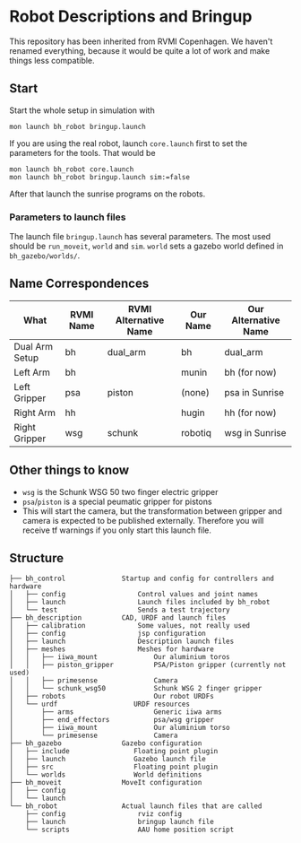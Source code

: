 # Robot Descriptions and Bringup

This repository has been inherited from RVMI Copenhagen. We haven't renamed everything, because it would be quite a lot of work and make things less compatible.

## Start
Start the whole setup in simulation with
```
mon launch bh_robot bringup.launch
```
If you are using the real robot, launch `core.launch` first to set the parameters for the tools. That would be
```
mon launch bh_robot core.launch
mon launch bh_robot bringup.launch sim:=false
```
After that launch the sunrise programs on the robots.
### Parameters to launch files
The launch file `bringup.launch` has several parameters. The most used should be `run_moveit`, `world` and `sim`. `world` sets a gazebo world defined in `bh_gazebo/worlds/`.


## Name Correspondences

| What           | RVMI Name | RVMI Alternative Name | Our Name |  Our Alternative Name |
|----------------|-----------|-----------------------|----------|-----------------------|
| Dual Arm Setup | bh        | dual_arm              | bh       | dual_arm              |
| Left Arm       | bh        |                       | munin    | bh (for now)          |
| Left Gripper   | psa       | piston                | (none)   | psa in Sunrise        |
| Right Arm      | hh        |                       | hugin    | hh (for now)          |
| Right Gripper  | wsg       | schunk                | robotiq  | wsg in Sunrise        |


## Other things to know
* `wsg` is the Schunk WSG 50 two finger electric gripper
* `psa`/`piston` is a special peumatic gripper for pistons
* This will start the camera, but the transformation between gripper and camera is expected to be published externally. Therefore you will receive tf warnings if you only start this launch file.


## Structure

```
├── bh_control              Startup and config for controllers and hardware
│   ├── config                  Control values and joint names
│   ├── launch                  Launch files included by bh_robot
│   └── test                    Sends a test trajectory
├── bh_description          CAD, URDF and launch files
│   ├── calibration             Some values, not really used
│   ├── config                  jsp configuration
│   ├── launch                  Description launch files
│   ├── meshes                  Meshes for hardware
│   │   ├── iiwa_mount              Our aluminium toros
│   │   ├── piston_gripper          PSA/Piston gripper (currently not used)
│   │   ├── primesense              Camera
│   │   └── schunk_wsg50            Schunk WSG 2 finger gripper
│   ├── robots                      Our robot URDFs
│   └── urdf                   URDF resources
│       ├── arms                    Generic iiwa arms
│       ├── end_effectors           psa/wsg gripper
│       ├── iiwa_mount              Our aluminium torso
│       └── primesense              Camera
├── bh_gazebo               Gazebo configuration
│   ├── include                Floating point plugin
│   ├── launch                 Gazebo launch file
│   ├── src                    Floating point plugin
│   └── worlds                 World definitions
├── bh_moveit               MoveIt configuration
│   ├── config
│   └── launch
└── bh_robot                Actual launch files that are called
    ├── config                  rviz config
    ├── launch                  bringup launch file
    └── scripts                 AAU home position script
```

